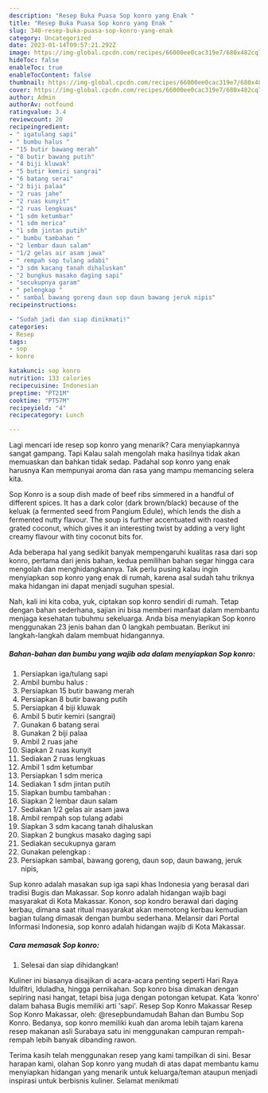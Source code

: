 ```yaml
---
description: "Resep Buka Puasa Sop konro yang Enak "
title: "Resep Buka Puasa Sop konro yang Enak "
slug: 340-resep-buka-puasa-sop-konro-yang-enak
category: Uncategorized
date: 2023-01-14T09:57:21.292Z
image: https://img-global.cpcdn.com/recipes/66000ee0cac319e7/680x482cq70/sop-konro-foto-resep-utama.jpg
hideToc: false
enableToc: true
enableTocContent: false
thumbnail: https://img-global.cpcdn.com/recipes/66000ee0cac319e7/680x482cq70/sop-konro-foto-resep-utama.jpg
cover: https://img-global.cpcdn.com/recipes/66000ee0cac319e7/680x482cq70/sop-konro-foto-resep-utama.jpg
author: Admin
authorAv: notfound
ratingvalue: 3.4
reviewcount: 20
recipeingredient:
- " igatulang sapi"
- " bumbu halus "
- "15 butir bawang merah"
- "8 butir bawang putih"
- "4 biji kluwak"
- "5 butir kemiri sangrai"
- "6 batang serai"
- "2 biji palaa"
- "2 ruas jahe"
- "2 ruas kunyit"
- "2 ruas lengkuas"
- "1 sdm ketumbar"
- "1 sdm merica"
- "1 sdm jintan putih"
- " bumbu tambahan "
- "2 lembar daun salam"
- "1/2 gelas air asam jawa"
- " rempah sop tulang adabi"
- "3 sdm kacang tanah dihaluskan"
- "2 bungkus masako daging sapi"
- "secukupnya garam"
- " pelengkap "
- " sambal bawang goreng daun sop daun bawang jeruk nipis"
recipeinstructions:

- "Sudah jadi dan siap dinikmati!"
categories:
- Resep
tags:
- sop
- konro

katakunci: sop konro 
nutrition: 133 calories
recipecuisine: Indonesian
preptime: "PT21M"
cooktime: "PT57M"
recipeyield: "4"
recipecategory: Lunch

---
```



Lagi mencari ide resep sop konro yang menarik? Cara menyiapkannya sangat gampang. Tapi Kalau salah mengolah maka hasilnya tidak akan memuaskan dan bahkan tidak sedap. Padahal sop konro yang enak harusnya Kan mempunyai aroma dan rasa yang mampu memancing selera kita.


Sop Konro is a soup dish made of beef ribs simmered in a handful of different spices. It has a dark color (dark brown/black) because of the keluak (a fermented seed from Pangium Edule), which lends the dish a fermented nutty flavour. The soup is further accentuated with roasted grated coconut, which gives it an interesting twist by adding a very light creamy flavour with tiny coconut bits for.

Ada beberapa hal yang sedikit banyak mempengaruhi kualitas rasa dari sop konro, pertama dari jenis bahan, kedua pemilihan bahan segar hingga cara mengolah dan menghidangkannya. Tak perlu pusing kalau ingin menyiapkan sop konro yang enak di rumah, karena asal sudah tahu triknya maka hidangan ini dapat menjadi suguhan spesial.


Nah, kali ini kita coba, yuk, ciptakan sop konro sendiri di rumah. Tetap dengan bahan sederhana, sajian ini bisa memberi manfaat dalam membantu menjaga kesehatan tubuhmu sekeluarga. Anda bisa menyiapkan Sop konro menggunakan 23 jenis bahan dan 0 langkah pembuatan. Berikut ini langkah-langkah dalam membuat hidangannya.

<!--inarticleads1-->

##### Bahan-bahan dan bumbu yang wajib ada dalam menyiapkan Sop konro:

1. Persiapkan  iga/tulang sapi
1. Ambil  bumbu halus :
1. Persiapkan 15 butir bawang merah
1. Persiapkan 8 butir bawang putih
1. Persiapkan 4 biji kluwak
1. Ambil 5 butir kemiri (sangrai)
1. Gunakan 6 batang serai
1. Gunakan 2 biji palaa
1. Ambil 2 ruas jahe
1. Siapkan 2 ruas kunyit
1. Sediakan 2 ruas lengkuas
1. Ambil 1 sdm ketumbar
1. Persiapkan 1 sdm merica
1. Sediakan 1 sdm jintan putih
1. Siapkan  bumbu tambahan :
1. Siapkan 2 lembar daun salam
1. Sediakan 1/2 gelas air asam jawa
1. Ambil  rempah sop tulang adabi
1. Siapkan 3 sdm kacang tanah dihaluskan
1. Siapkan 2 bungkus masako daging sapi
1. Sediakan secukupnya garam
1. Gunakan  pelengkap :
1. Persiapkan  sambal, bawang goreng, daun sop, daun bawang, jeruk nipis,


Sup konro adalah masakan sup iga sapi khas Indonesia yang berasal dari tradisi Bugis dan Makassar. Sop konro adalah hidangan wajib bagi masyarakat di Kota Makassar. Konon, sop kondro berawal dari daging kerbau, dimana saat ritual masyarakat akan memotong kerbau kemudian bagian tulang dimasak dengan bumbu sederhana. Melansir dari Portal Informasi Indonesia, sop konro adalah hidangan wajib di Kota Makassar. 

<!--inarticleads2-->

##### Cara memasak Sop konro:


1. Selesai dan siap dihidangkan!

Kuliner ini biasanya disajikan di acara-acara penting seperti Hari Raya Idulfitri, Iduladha, hingga pernikahan. Sop konro bisa dimakan dengan sepiring nasi hangat, tetapi bisa juga dengan potongan ketupat. Kata &#39;konro&#39; dalam bahasa Bugis memiliki arti &#39;sapi&#39;. Resep Sop Konro Makassar Resep Sop Konro Makassar, oleh: @resepbundamudah⁣ Bahan dan Bumbu Sop Konro. Bedanya, sop konro memiliki kuah dan aroma lebih tajam karena resep makanan asli Surabaya satu ini menggunakan campuran rempah-rempah lebih banyak dibanding rawon. 

Terima kasih telah menggunakan resep yang kami tampilkan di sini. Besar harapan kami, olahan Sop konro yang mudah di atas dapat membantu kamu menyiapkan hidangan yang menarik untuk keluarga/teman ataupun menjadi inspirasi untuk berbisnis kuliner. Selamat menikmati
